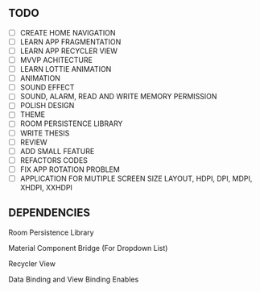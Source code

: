 ## TODO

* [ ]  CREATE HOME NAVIGATION
* [ ]  LEARN APP FRAGMENTATION
* [ ]  LEARN APP RECYCLER VIEW
* [ ]  MVVP ACHITECTURE
* [ ]  LEARN LOTTIE ANIMATION
* [ ]  ANIMATION
* [ ]  SOUND EFFECT
* [ ]  SOUND, ALARM, READ AND WRITE MEMORY PERMISSION
* [ ]  POLISH DESIGN
* [ ]  THEME
* [ ]  ROOM PERSISTENCE LIBRARY
* [ ]  WRITE THESIS
* [ ]  REVIEW
* [ ]  ADD SMALL FEATURE
* [ ]  REFACTORS CODES
* [ ]  FIX APP ROTATION PROBLEM
* [ ]  APPLICATION FOR MUTIPLE SCREEN SIZE LAYOUT, HDPI, DPI, MDPI, XHDPI, XXHDPI

## DEPENDENCIES

Room Persistence Library

Material Component Bridge (For Dropdown List)

Recycler View 

Data Binding and View Binding Enables
